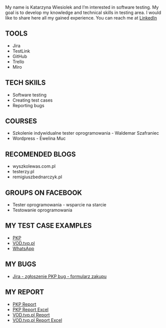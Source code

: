 My name is Katarzyna Wiesiolek and I’m interested in software testing. My goal is to develop my knowledge and technical skills in testing area. I would like to share here all my gained experience. You can reach me at [LinkedIn](https://www.linkedin.com/in/katarzyna-wiesio%C5%82ek-8896a1247/)
## TOOLS
* Jira
* TestLink
* GitHub
* Trello
* Miro
## TECH SKIILS
* Software testing
* Creating test cases
* Reporting bugs
## COURSES
* Szkolenie indywidualne tester oprogramowania - Waldemar Szafraniec
* Wordpress - Ewelina Muc
## RECOMENDED BLOGS
* wyszkolewas.com.pl
* testerzy.pl
* remigiuszbednarczyk.pl
## GROUPS ON FACEBOOK
* Tester oprogramowania - wsparcie na starcie
* Testowanie oprogramowania
## MY TEST CASE EXAMPLES
* [PKP](https://drive.google.com/file/d/1623lDwgiHpEKVoj8JSRFRS81lvB0X8b9/view?usp=sharing)
* [VOD.tvp.pl](https://drive.google.com/file/d/1HRxpkAyc7JhHSV7Z-h37KINVWC8wi8Rf/view?usp=sharing)
* [WhatsApp](https://drive.google.com/file/d/1JjkxoJDSL_0PkFi9ASiBhKSwHkzAZdx3/view?usp=sharing)
## MY BUGS
* [Jira - zgłoszenie PKP bug - formularz zakupu](https://drive.google.com/file/d/1lt5WiLqydgqYOdYfG356_oV2re9WIa-A/view?usp=sharing)
## MY REPORT
* [PKP Report](https://docs.google.com/document/d/1svHp5fCaCSbKlnMDFcHKSU-BjYgnxEPS/edit?usp=sharing&ouid=101831445860155568766&rtpof=true&sd=true)
* [PKP Report Excel](https://docs.google.com/spreadsheets/d/1WI1ONSXuOKv5e_v8pjZ8SmFNK-5dAlkN/edit?usp=sharing&ouid=101831445860155568766&rtpof=true&sd=true)
* [VOD.tvp.pl Report](https://docs.google.com/document/d/1FMitgBJCWtbAmE3K6xbiUJSBTmzKySdb/edit?usp=sharing&ouid=101831445860155568766&rtpof=true&sd=true)
* [VOD.tvp.pl Report Excel](https://docs.google.com/spreadsheets/d/1C93amEbR8JbvJv0Wf8EzZ-z_zQcJCymt/edit?usp=sharing&ouid=101831445860155568766&rtpof=true&sd=true)

<!---
KasiaWiesiolek/KasiaWiesiolek is a ✨ special ✨ repository because its `README.md` (this file) appears on your GitHub profile.
You can click the Preview link to take a look at your changes.
--->
